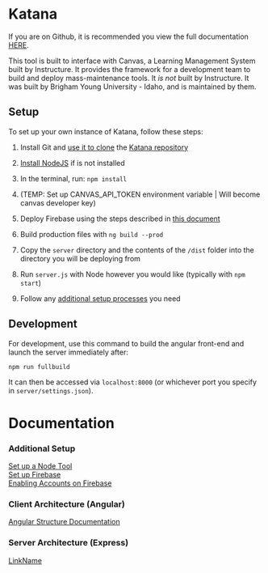 # Katana

If you are on Github, it is recommended you view the full documentation [HERE](https://byuitechops.github.io/katana/docs/index.html).

This tool is built to interface with Canvas, a Learning Management System built by Instructure. It provides the framework for a development team to build and deploy mass-maintenance tools. It *is not* built by Instructure. It was built by Brigham Young University - Idaho, and is maintained by them.

## Setup

To set up your own instance of Katana, follow these steps:

1. Install Git and [use it to clone](https://git-scm.com/book/en/v2/Git-Basics-Getting-a-Git-Repository) the [Katana repository](https://github.com/byuitechops/katana)

2. [Install NodeJS](https://nodejs.org/en/download/) if is not installed

3. In the terminal, run: `npm install`

4. (TEMP: Set up CANVAS_API_TOKEN environment variable | Will become canvas developer key)

5. Deploy Firebase using the steps described in [this document](https://byuitechops.github.io/katana/docs/additional-documentation/setup/setting-up-firebase.html)

6. Build production files with `ng build --prod`

7. Copy the `server` directory and the contents of the `/dist` folder into the directory you will be deploying from

8. Run `server.js` with Node however you would like (typically with `npm start`)

9. Follow any [additional setup processes](http://localhost:8080/additional-documentation/setup.html) you need

## Development

For development, use this command to build the angular front-end and launch the server immediately after:

```npm run fullbuild```

It can then be accessed via `localhost:8000` (or whichever port you specify in `server/settings.json`).


# Documentation

### Additional Setup
[Set up a Node Tool](https://byuitechops.github.io/katana/docs/additional-documentation/setup/node-tools.html)<br />
[Set up Firebase](https://byuitechops.github.io/katana/docs/additional-documentation/setup/setting-up-firebase.html)<br />
[Enabling Accounts on Firebase](https://byuitechops.github.io/katana/docs/additional-documentation/setup/enabling-accounts-on-firebase.html)<br />

### Client Architecture (Angular)
[Angular Structure Documentation](https://byuitechops.github.io/katana/docs/index.html) 

### Server Architecture (Express)
[LinkName](https://byuitechops.github.io/katana/docs/additional-documentation/architecture.html)<br />








